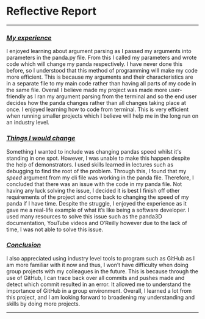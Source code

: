 Reflective Report
===
---
### <u> *My experience* </u>
I enjoyed learning about argument parsing as I passed my arguments into parameters in the panda.py file. From this I called my parameters and wrote code which will change my panda respectively. I have never done this before, so I understood that this method of programming will make my code more efficient. This is because my arguments and their characteristics are in a separate file to my main code rather than having all parts of my code in the same file. Overall I believe made my project was made more user-friendly as I ran my argument parsing from the terminal and so the end user decides how the panda changes rather than all changes taking place at once. I enjoyed learning how to code from terminal. This is very efficient when running smaller projects which I believe will help me in the long run on an industry level. 
### <u> *Things I would change* </u>
Something I wanted to include was changing pandas speed whilst it's standing in one spot. However, I was unable to make this happen despite the help of demonstrators. I used skills learned in lectures such as debugging to find the root of the problem. Through this, I found that my *speed* argument from my cli file was working in the panda file. Therefore, I concluded that there was an issue with the code in my panda file. Not having any luck solving the issue, I decided it is best I finish off other requirements of the project and come back to changing the speed of my panda if I have time. Despite the struggle, I enjoyed the experience as it gave me a real-life example of what it’s like being a software developer. I used many resources to solve this issue such as the panda3D documentation, YouTube videos and O’Reilly however due to the lack of time, I was not able to solve this issue.

### <u> *Conclusion* </u>
I also appreciated using industry level tools to program such as GitHub as I am more familiar with it now and thus, I won’t have difficulty when doing group projects with my colleagues in the future. This is because through the use of GitHub, I can trace back over all commits and pushes made and detect which commit resulted in an error. It allowed me to understand the importance of GitHub in a group environment. Overall, I learned a lot from this project, and I am looking forward to broadening my understanding and skills by doing more projects.

---
